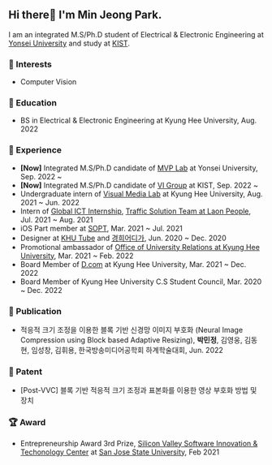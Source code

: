 ## Hi there👋 I'm Min Jeong Park.

I am an integrated M.S/Ph.D student of Electrical & Electronic Engineering at [Yonsei University](https://www.yonsei.ac.kr/en_sc/) and study at [KIST](https://www.kist.re.kr/eng/index.do).



### 🧡 Interests

* Computer Vision




### 🏫 Education

* BS in Electrical & Electronic Engineering at Kyung Hee University, Aug. 2022



### 👀 Experience

* **[Now]** Integrated M.S/Ph.D candidate of [MVP Lab](http://mvp.yonsei.ac.kr/) at Yonsei University, Sep. 2022 ~
* **[Now]** Integrated M.S/Ph.D candidate of [VI Group](https://vig.kist.re.kr/) at KIST, Sep. 2022 ~
* Undergraduate intern of [Visual Media Lab](https://vmlab.khu.ac.kr/) at Kyung Hee University, Aug. 2021 ~ Jun. 2022
* Intern of [Global ICT Internship](), [Traffic Solution Team at Laon People](http://www.laonpeople.com/eng/business/smart_life.php?#206), Jul. 2021 ~ Aug. 2021
* iOS Part member at [SOPT](http://sopt.org/wp/), Mar. 2021 ~ Jul. 2021
* Designer at [KHU Tube](https://www.youtube.com/c/%EC%BF%A0%ED%8A%9C%EB%B8%8CKHUTUBE) and [경희어디가](https://www.instagram.com/kyunghee.where/), Jun. 2020 ~ Dec. 2020
* Promotional ambassador of [Office of University Relations at Kyung Hee University](https://give.khu.ac.kr/), Mar. 2021 ~ Feb. 2022
* Board Member of [D.com](https://intranet.dcom.club/) at Kyung Hee University, Mar. 2021 ~ Dec. 2022
* Board Member of Kyung Hee University C.S Student Council, Mar. 2020 ~ Dec. 2022



### 📃 Publication

* 적응적 크기 조정을 이용한 블록 기반 신경망 이미지 부호화 (Neural Image Compression using Block based Adaptive Resizing), **박민정**, 김영웅, 김동현, 임성창, 김휘용, 한국방송미디어공학회 하계학술대회, Jun. 2022



### 📃 Patent

* [Post-VVC] 블록 기반 적응적 크기 조정과 표본화를 이용한 영상 부호화 방법 및 장치



### 🏆 Award

* Entrepreneurship Award 3rd Prize, [Silicon Valley Software Innovation & Techonology Center](https://www.sjsu.edu/svce/index.php) at [San Jose State University](https://www.sjsu.edu/), Feb 2021

  

